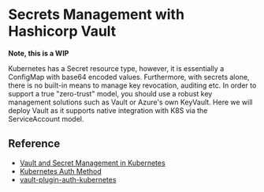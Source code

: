 # Secrets Management with Hashicorp Vault #

**Note, this is a WIP**

Kubernetes has a Secret resource type, however, it is essentially a ConfigMap with base64 encoded values.  Furthermore, with secrets alone, there is no built-in means to manage key revocation, auditing etc.  In order to support a true "zero-trust" model, you should use a robust key management solutions such as Vault or Azure's own KeyVault.  Here we will deploy Vault as it supports native integration with K8S via the ServiceAccount model.

## Reference ##

- [Vault and Secret Management in Kubernetes](https://www.youtube.com/watch?v=FhUJYwM_xy0)
- [Kubernetes Auth Method](https://www.vaultproject.io/docs/auth/kubernetes.html)
- [vault-plugin-auth-kubernetes](https://github.com/hashicorp/vault-plugin-auth-kubernetes)